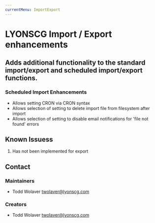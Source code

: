 ```yaml
---
currentMenu: ImportExport
---
```

LYONSCG Import / Export enhancements
===

Adds additional functionality to the standard import/export and scheduled import/export functions.
---

### Scheduled Import Enhancements
* Allows setting CRON via CRON syntax
* Allows selection of setting to delete import file from filesystem after import
* Allows selection of setting to disable email notifications for 'file not found' errors

Known Issuess
---
1. Has not been implemented for export

Contact
---

### Maintainers
- Todd Wolaver <twolaver@lyonscg.com>

### Creators
- Todd Wolaver <twolaver@lyonscg.com>
